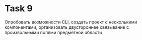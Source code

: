 # Task 9 
Опробовать возможности CLI, создать проект с несколькими компонентами, организовать двустороннее связывание с произвольными полями предметной области
